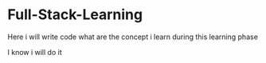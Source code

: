 # Full-Stack-Learning

Here i will write code what are the concept i learn during this learning phase 

I know i will do it 